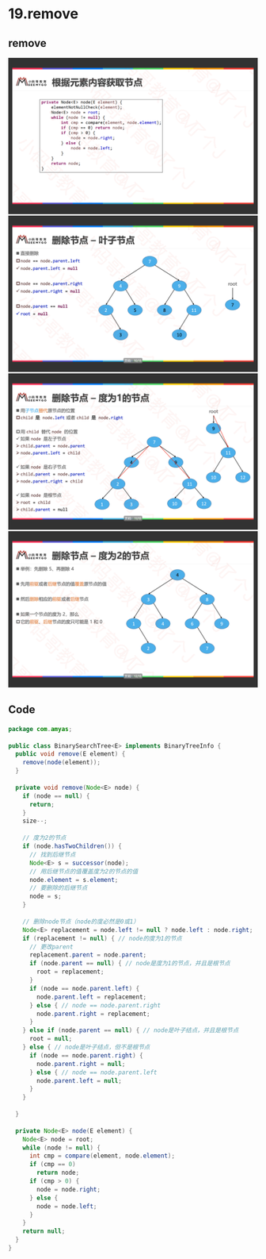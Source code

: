 # 19.remove

## remove

<img src="https://raw.githubusercontent.com/Amyas/picgo-bed/master/amyas.github.io/192022-08-29-17-58-06.png" alt="192022-08-29-17-58-06" width="" height="" />

<img src="https://raw.githubusercontent.com/Amyas/picgo-bed/master/amyas.github.io/192022-08-29-17-58-13.png" alt="192022-08-29-17-58-13" width="" height="" />

<img src="https://raw.githubusercontent.com/Amyas/picgo-bed/master/amyas.github.io/192022-08-29-17-58-26.png" alt="192022-08-29-17-58-26" width="" height="" />

<img src="https://raw.githubusercontent.com/Amyas/picgo-bed/master/amyas.github.io/192022-08-29-17-58-33.png" alt="192022-08-29-17-58-33" width="" height="" />

## Code

```java
package com.amyas;

public class BinarySearchTree<E> implements BinaryTreeInfo {
  public void remove(E element) {
    remove(node(element));
  }

  private void remove(Node<E> node) {
    if (node == null) {
      return;
    }
    size--;

    // 度为2的节点
    if (node.hasTwoChildren()) {
      // 找到后继节点
      Node<E> s = successor(node);
      // 用后继节点的值覆盖度为2的节点的值
      node.element = s.element;
      // 要删除的后继节点
      node = s;
    }

    // 删除node节点（node的度必然是0或1）
    Node<E> replacement = node.left != null ? node.left : node.right;
    if (replacement != null) { // node的度为1的节点
      // 更改parent
      replacement.parent = node.parent;
      if (node.parent == null) { // node是度为1的节点，并且是根节点
        root = replacement;
      }
      if (node == node.parent.left) {
        node.parent.left = replacement;
      } else { // node == node.parent.right
        node.parent.right = replacement;
      }
    } else if (node.parent == null) { // node是叶子结点，并且是根节点
      root = null;
    } else { // node是叶子结点，但不是根节点
      if (node == node.parent.right) {
        node.parent.right = null;
      } else { // node == node.parent.left
        node.parent.left = null;
      }
    }

  }

  private Node<E> node(E element) {
    Node<E> node = root;
    while (node != null) {
      int cmp = compare(element, node.element);
      if (cmp == 0)
        return node;
      if (cmp > 0) {
        node = node.right;
      } else {
        node = node.left;
      }
    }
    return null;
  }
}
```

